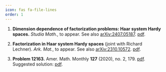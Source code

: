 ```yaml
---
icon: fas fa-file-lines
order: 1
---
```


1. **Dimension dependence of factorization problems: Haar system Hardy spaces.** _Studia Math._, to appear. See also [arXiv:2407.05187](https://arxiv.org/abs/2407.05187). [pdf](https://www.impan.pl/shop/en/publication/transaction/download/product/115793).

1. **Factorization in Haar system Hardy spaces** (joint with Richard Lechner). _Ark. Mat._, to appear. See also [arXiv:2310.10572](https://arxiv.org/abs/2310.10572). [pdf](https://arxiv.org/pdf/2310.10572.pdf).

1. **Problem 12163.** Amer. Math. Monthly **127** (2020), no. 2, 179. [pdf](/assets/pdf/problem-12163.pdf). Suggested solution: [pdf](/assets/pdf/solution-12163.pdf).
